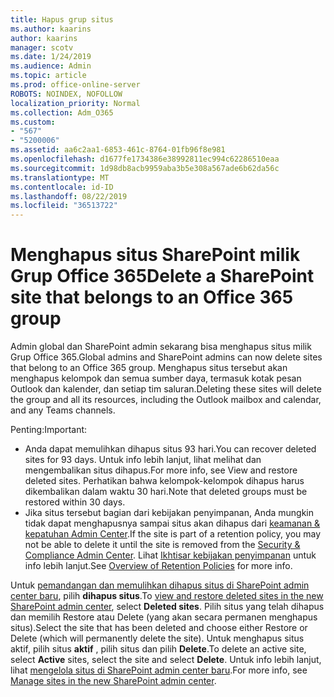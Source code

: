 ```yaml
---
title: Hapus grup situs
ms.author: kaarins
author: kaarins
manager: scotv
ms.date: 1/24/2019
ms.audience: Admin
ms.topic: article
ms.prod: office-online-server
ROBOTS: NOINDEX, NOFOLLOW
localization_priority: Normal
ms.collection: Adm_O365
ms.custom:
- "567"
- "5200006"
ms.assetid: aa6c2aa1-6853-461c-8764-01fb96f8e981
ms.openlocfilehash: d1677fe1734386e38992811ec994c62286510eaa
ms.sourcegitcommit: 1d98db8acb9959aba3b5e308a567ade6b62da56c
ms.translationtype: MT
ms.contentlocale: id-ID
ms.lasthandoff: 08/22/2019
ms.locfileid: "36513722"
---
```

# <a name="delete-a-sharepoint-site-that-belongs-to-an-office-365-group"></a><span data-ttu-id="48483-102">Menghapus situs SharePoint milik Grup Office 365</span><span class="sxs-lookup"><span data-stu-id="48483-102">Delete a SharePoint site that belongs to an Office 365 group</span></span>

<span data-ttu-id="48483-103">Admin global dan SharePoint admin sekarang bisa menghapus situs milik Grup Office 365.</span><span class="sxs-lookup"><span data-stu-id="48483-103">Global admins and SharePoint admins can now delete sites that belong to an Office 365 group.</span></span> <span data-ttu-id="48483-104">Menghapus situs tersebut akan menghapus kelompok dan semua sumber daya, termasuk kotak pesan Outlook dan kalender, dan setiap tim saluran.</span><span class="sxs-lookup"><span data-stu-id="48483-104">Deleting these sites will delete the group and all its resources, including the Outlook mailbox and calendar, and any Teams channels.</span></span>
  
<span data-ttu-id="48483-105">Penting:</span><span class="sxs-lookup"><span data-stu-id="48483-105">Important:</span></span>

- <span data-ttu-id="48483-106">Anda dapat memulihkan dihapus situs 93 hari.</span><span class="sxs-lookup"><span data-stu-id="48483-106">You can recover deleted sites for 93 days.</span></span> <span data-ttu-id="48483-107">Untuk info lebih lanjut, lihat melihat dan mengembalikan situs dihapus.</span><span class="sxs-lookup"><span data-stu-id="48483-107">For more info, see View and restore deleted sites.</span></span> <span data-ttu-id="48483-108">Perhatikan bahwa kelompok-kelompok dihapus harus dikembalikan dalam waktu 30 hari.</span><span class="sxs-lookup"><span data-stu-id="48483-108">Note that deleted groups must be restored within 30 days.</span></span>
- <span data-ttu-id="48483-109">Jika situs tersebut bagian dari kebijakan penyimpanan, Anda mungkin tidak dapat menghapusnya sampai situs akan dihapus dari [keamanan &amp; kepatuhan Admin Center](https://protection.office.com/?rfr=AdminCenter#/retention).</span><span class="sxs-lookup"><span data-stu-id="48483-109">If the site is part of a retention policy, you may not be able to delete it until the site is removed from the [Security &amp; Compliance Admin Center](https://protection.office.com/?rfr=AdminCenter#/retention).</span></span> <span data-ttu-id="48483-110">Lihat [Ikhtisar kebijakan penyimpanan](https://docs.microsoft.com/office365/securitycompliance/retention-policies#content-in-onedrive-accounts-and-sharepoint-sites) untuk info lebih lanjut.</span><span class="sxs-lookup"><span data-stu-id="48483-110">See [Overview of Retention Policies](https://docs.microsoft.com/office365/securitycompliance/retention-policies#content-in-onedrive-accounts-and-sharepoint-sites) for more info.</span></span>
  
<span data-ttu-id="48483-111">Untuk [pemandangan dan memulihkan dihapus situs di SharePoint admin center baru](https://docs.microsoft.com/sharepoint/view-and-restore-deleted-sites-in-new-admin-center), pilih **dihapus situs**.</span><span class="sxs-lookup"><span data-stu-id="48483-111">To [view and restore deleted sites in the new SharePoint admin center](https://docs.microsoft.com/sharepoint/view-and-restore-deleted-sites-in-new-admin-center), select **Deleted sites**.</span></span> <span data-ttu-id="48483-112">Pilih situs yang telah dihapus dan memilih Restore atau Delete (yang akan secara permanen menghapus situs).</span><span class="sxs-lookup"><span data-stu-id="48483-112">Select the site that has been deleted and choose either Restore or Delete (which will permanently delete the site).</span></span> <span data-ttu-id="48483-113">Untuk menghapus situs aktif, pilih situs **aktif** , pilih situs dan pilih **Delete**.</span><span class="sxs-lookup"><span data-stu-id="48483-113">To delete an active site, select **Active** sites, select the site and select **Delete**.</span></span> <span data-ttu-id="48483-114">Untuk info lebih lanjut, lihat [mengelola situs di SharePoint admin center baru](https://docs.microsoft.com/sharepoint/manage-sites-in-new-admin-center).</span><span class="sxs-lookup"><span data-stu-id="48483-114">For more info, see [Manage sites in the new SharePoint admin center](https://docs.microsoft.com/sharepoint/manage-sites-in-new-admin-center).</span></span>
  